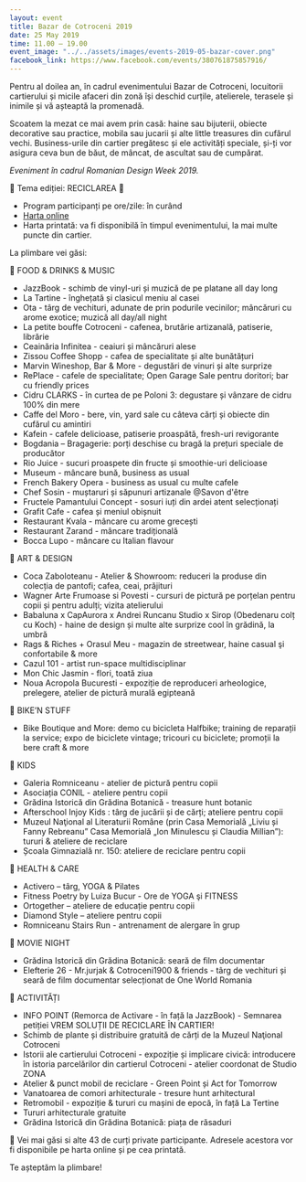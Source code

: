 ```yaml
---
layout: event
title: Bazar de Cotroceni 2019
date: 25 May 2019
time: 11.00 – 19.00
event_image: "../../assets/images/events-2019-05-bazar-cover.png"
facebook_link: https://www.facebook.com/events/380761875857916/
---
```


Pentru al doilea an, în cadrul evenimentului Bazar de Cotroceni, locuitorii cartierului și micile afaceri din zonă își deschid curțile, atelierele, terasele și inimile și vă așteaptă la promenadă.

Scoatem la mezat ce mai avem prin casă: haine sau bijuterii, obiecte decorative sau practice, mobila sau jucarii și alte little treasures din cufărul vechi.
Business-urile din cartier pregătesc și ele activități speciale, și-ți vor asigura ceva bun de băut, de mâncat, de ascultat sau de cumpărat.

*Eveniment în cadrul Romanian Design Week 2019.*

🔸 Tema ediției: RECICLAREA 🔸

- Program participanți pe ore/zile: în curând
- [Harta online](http://bit.ly/2HDhjml)
- Harta printată: va fi disponibilă în timpul evenimentului, la mai multe puncte din cartier.

La plimbare vei găsi:

🔸 FOOD & DRINKS & MUSIC

- JazzBook - schimb de vinyl-uri și muzică de pe platane all day long
- La Tartine - înghețată și clasicul meniu al casei
- Ota - târg de vechituri, adunate de prin podurile vecinilor; mâncăruri cu arome exotice; muzică all day/all night
- La petite bouffe Cotroceni -  cafenea, brutărie artizanală, patiserie, librărie
- Ceainăria Infinitea - ceaiuri și mâncăruri alese
- Zissou Coffee Shopp - cafea de specialitate și alte bunătățuri
- Marvin Wineshop, Bar & More - degustări de vinuri și alte surprize
- RePlace - cafele de specialitate; Open Garage Sale pentru doritori; bar cu friendly prices
- Cidru CLARKS - în curtea de pe Poloni 3: degustare și vânzare de cidru 100% din mere
- Caffe del Moro - bere, vin, yard sale cu câteva cărți și obiecte din cufărul cu amintiri
- Kafein - cafele delicioase, patiserie proaspătă, fresh-uri revigorante
- Bogdania – Bragagerie: porți deschise cu bragă la prețuri speciale de producător
- Rio Juice - sucuri proaspete din fructe și smoothie-uri delicioase
- Museum - mâncare bună, business as usual
- French Bakery Opera - business as usual cu multe cafele
- Chef Sosin - muștaruri și săpunuri artizanale @Savon d'être
- Fructele Pamantului Concept -  sosuri iuți din ardei atent selecționați
- Grafit Cafe -  cafea și meniul obișnuit
- Restaurant Kvala - mâncare cu arome grecești
- Restaurant Zarand - mâncare tradițională
- Bocca Lupo - mâncare cu Italian flavour

🔸 ART & DESIGN

- Coca Zaboloteanu - Atelier & Showroom: reduceri la produse din colecția de pantofi; cafea, ceai, prăjituri
- Wagner Arte Frumoase si Povesti - cursuri de pictură pe porțelan pentru copii și pentru adulți; vizita atelierului
- Babaluna x CapAurora x Andrei Runcanu Studio  x Sirop (Obedenaru colț cu Koch) - haine de design și multe alte surprize cool în grădină, la umbră
- Rags & Riches + Orasul Meu - magazin de streetwear, haine casual şi confortabile & more
- Cazul 101 - artist run-space multidisciplinar
- Mon Chic Jasmin - flori, toată ziua
- Noua Acropola Bucuresti - expoziție de reproduceri arheologice, prelegere, atelier de pictură murală egipteană

🔸 BIKE’N STUFF

- Bike Boutique and More: demo cu bicicleta Halfbike; training de reparații la service; expo de biciclete vintage; tricouri cu biciclete; promoții la bere craft & more

🔸 KIDS

- Galeria Romniceanu - atelier de pictură pentru copii
- Asociația CONIL - ateliere pentru copii
- Grădina Istorică din Grădina Botanică - treasure hunt botanic
- Afterschool Injoy Kids : târg de jucării și de cărți; ateliere pentru copii
- Muzeul Naţional al Literaturii Române (prin Casa Memorială „Liviu și Fanny Rebreanu” Casa Memorială „Ion Minulescu și Claudia Millian”): tururi & ateliere de reciclare
- Școala Gimnazială nr. 150: ateliere de reciclare pentru copii

🔸 HEALTH & CARE

- Activero – târg, YOGA & Pilates
- Fitness Poetry by Luiza Bucur - Ore de YOGA şi FITNESS
- Ortogether – ateliere de educație pentru copii
- Diamond Style – ateliere pentru copii
- Romniceanu Stairs Run - antrenament de alergare în grup

🔸 MOVIE NIGHT  

- Grădina Istorică din Grădina Botanică: seară de film documentar
- Elefterie 26 - Mr.jurjak & Cotroceni1900 & friends - târg de vechituri și seară de film documentar selecționat de One World Romania

🔸 ACTIVITĂȚI

- INFO POINT (Remorca de Activare  - în față la JazzBook) - Semnarea petiției VREM SOLUȚII DE RECICLARE ÎN CARTIER!
- Schimb de plante și distribuire gratuită de cărți de la Muzeul Naţional Cotroceni
- Istorii ale cartierului Cotroceni - expoziție și implicare civică: introducere în istoria parcelărilor din cartierul Cotroceni - atelier coordonat de Studio ZONA
- Atelier & punct mobil de reciclare - Green Point și Act for Tomorrow
- Vanatoarea de comori arhitecturale - tresure hunt arhitectural
- Retromobil - expoziție & tururi cu mașini de epocă, în față La Tertine
- Tururi arhitecturale gratuite
- Grădina Istorică din Grădina Botanică: piața de răsaduri

🔸 Vei mai găsi si alte 43 de curți private participante. Adresele acestora vor fi disponibile pe harta online și pe cea printată.

Te așteptăm la plimbare!
